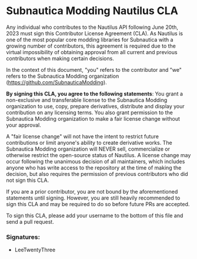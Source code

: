 # Subnautica Modding Nautilus CLA

Any individual who contributes to the Nautilus API following June 20th, 2023 must sign this Contributor License Agreement (CLA). As Nautilus is one of the most popular core modding libraries for Subnautica with a growing number of contributors, this agreement is required due to the virtual impossibility of obtaining approval from all current and previous contributors when making certain decisions.

In the context of this document, "you" refers to the contributor and "we" refers to the Subnautica Modding organization (<https://github.com/SubnauticaModding>).

**By signing this CLA, you agree to the following statements**:
You grant a non-exclusive and transferable license to the Subnautica Modding organization to use, copy, prepare derivatives, distribute and display your contribution on any licensing terms.
You also grant permission to the Subnautica Modding organization to make a fair license change without your approval.

A "fair license change" will not have the intent to restrict future contributions or limit anyone's ability to create derivative works. The Subnautica Modding organization will NEVER sell, commercialize or otherwise restrict the open-source status of Nautilus. A license change may occur following the unanimous decision of all maintainers, which includes anyone who has write access to the repository at the time of making the decision, but also requires the permission of previous contributors who did not sign this CLA.

If you are a prior contributor, you are not bound by the aforementioned statements until signing. However, you are still heavily recommended to sign this CLA and may be required to do so before future PRs are accepted.

To sign this CLA, please add your username to the bottom of this file and send a pull request. 

### Signatures:

- LeeTwentyThree
